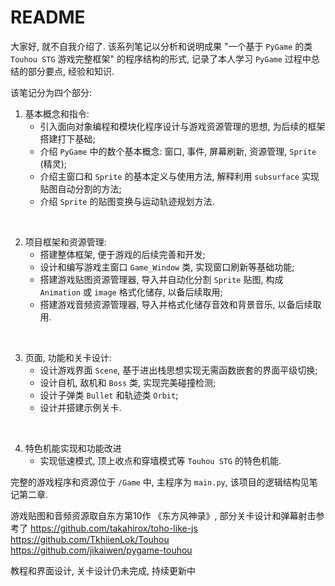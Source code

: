 # README

大家好, 就不自我介绍了. 该系列笔记以分析和说明成果 "一个基于  `PyGame` 的类 `Touhou STG` 游戏完整框架" 的程序结构的形式, 记录了本人学习 `PyGame` 过程中总结的部分要点, 经验和知识. 

该笔记分为四个部分: 
1. 基本概念和指令: <br> 
   * 引入面向对象编程和模块化程序设计与游戏资源管理的思想, 为后续的框架搭建打下基础;
   * 介绍 `PyGame` 中的数个基本概念: 窗口, 事件, 屏幕刷新, 资源管理, `Sprite` (精灵);
   * 介绍主窗口和 `Sprite` 的基本定义与使用方法, 解释利用 `subsurface` 实现贴图自动分割的方法;
   * 介绍 `Sprite` 的贴图变换与运动轨迹规划方法.

<br>

2. 项目框架和资源管理:
   * 搭建整体框架, 便于游戏的后续完善和开发; 
   * 设计和编写游戏主窗口 `Game_Window` 类, 实现窗口刷新等基础功能;
   * 搭建游戏贴图资源管理器, 导入并自动化分割 `Sprite` 贴图, 构成 `Animation` 或 `image` 格式化储存, 以备后续取用; 
   * 搭建游戏音频资源管理器, 导入并格式化储存音效和背景音乐, 以备后续取用.

<br>

3. 页面, 功能和关卡设计:
   * 设计游戏界面 `Scene`, 基于进出栈思想实现无需函数嵌套的界面平级切换;
   * 设计自机, 敌机和 `Boss` 类, 实现完美碰撞检测;
   * 设计子弹类 `Bullet` 和轨迹类 `Orbit`;
   * 设计并搭建示例关卡.

<br>

4. 特色机能实现和功能改进
   * 实现低速模式, 顶上收点和穿墙模式等 `Touhou STG` 的特色机能.


完整的游戏程序和资源位于 `/Game` 中, 主程序为 `main.py`, 该项目的逻辑结构见笔记第二章. 

游戏贴图和音频资源取自东方第10作 《东方风神录》, 部分关卡设计和弹幕射击参考了
https://github.com/takahirox/toho-like-js <br>
https://github.com/TkhiienLok/Touhou <br>
https://github.com/jikaiwen/pygame-touhou <br>

教程和界面设计, 关卡设计仍未完成, 持续更新中

